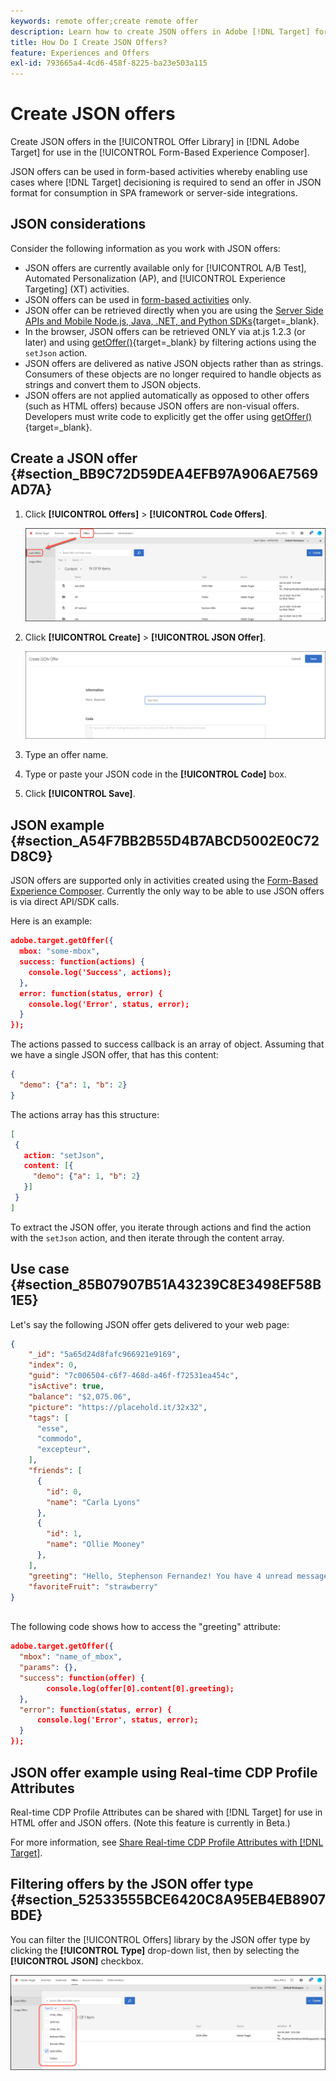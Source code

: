 ```yaml
---
keywords: remote offer;create remote offer
description: Learn how to create JSON offers in Adobe [!DNL Target] for use in the Form-based Experience Composer.
title: How Do I Create JSON Offers?
feature: Experiences and Offers
exl-id: 793665a4-4cd6-458f-8225-ba23e503a115
---
```

# Create JSON offers

Create JSON offers in the [!UICONTROL Offer Library] in [!DNL Adobe Target] for use in the [!UICONTROL Form-Based Experience Composer].

JSON offers can be used in form-based activities whereby enabling use cases where [!DNL Target] decisioning is required to send an offer in JSON format for consumption in SPA framework or server-side integrations.

## JSON considerations

Consider the following information as you work with JSON offers:

* JSON offers are currently available only for [!UICONTROL A/B Test], Automated Personalization (AP), and [!UICONTROL Experience Targeting] (XT) activities. 
* JSON offers can be used in [form-based activities](/help/main/c-experiences/form-experience-composer.md) only. 
* JSON offer can be retrieved directly when you are using the [Server Side APIs and Mobile Node.js, Java, .NET, and Python SDKs](https://experienceleague.adobe.com/docs/target-dev/developer/server-side/server-side-overview.html){target=_blank}. 
* In the browser, JSON offers can be retrieved ONLY via at.js 1.2.3 (or later) and using [getOffer()](https://experienceleague.adobe.com/docs/target-dev/developer/client-side/at-js-implementation/functions-overview/adobe-target-getoffer.html){target=_blank} by filtering actions using the `setJson` action. 
* JSON offers are delivered as native JSON objects rather than as strings. Consumers of these objects are no longer required to handle objects as strings and convert them to JSON objects. 
* JSON offers are not applied automatically as opposed to other offers (such as HTML offers) because JSON offers are non-visual offers. Developers must write code to explicitly get the offer using [getOffer()](https://experienceleague.adobe.com/docs/target-dev/developer/client-side/at-js-implementation/functions-overview/adobe-target-getoffer.html){target=_blank}. 

## Create a JSON offer {#section_BB9C72D59DEA4EFB97A906AE7569AD7A}

1. Click **[!UICONTROL Offers]** > **[!UICONTROL Code Offers]**.

   ![Offers > Code Offers tab](/help/main/c-experiences/c-manage-content/assets/code-offers-tab.png)
   
1. Click **[!UICONTROL Create]** > **[!UICONTROL JSON Offer]**.

   ![offer-json image](assets/offer-json.png)

1. Type an offer name. 
1. Type or paste your JSON code in the **[!UICONTROL Code]** box. 
1. Click **[!UICONTROL Save]**.

## JSON example {#section_A54F7BB2B55D4B7ABCD5002E0C72D8C9}

JSON offers are supported only in activities created using the [Form-Based Experience Composer](/help/main/c-experiences/form-experience-composer.md). Currently the only way to be able to use JSON offers is via direct API/SDK calls.

Here is an example:

```json
adobe.target.getOffer({ 
  mbox: "some-mbox", 
  success: function(actions) { 
    console.log('Success', actions); 
  }, 
  error: function(status, error) { 
    console.log('Error', status, error); 
  } 
});
```

The actions passed to success callback is an array of object. Assuming that we have a single JSON offer, that has this content:

```json
{ 
  "demo": {"a": 1, "b": 2} 
}
```

The actions array has this structure:

```json
[ 
 { 
   action: "setJson", 
   content: [{ 
     "demo": {"a": 1, "b": 2} 
   }] 
 }  
]
```

To extract the JSON offer, you iterate through actions and find the action with the `setJson` action, and then iterate through the content array.

## Use case {#section_85B07907B51A43239C8E3498EF58B1E5}

Let's say the following JSON offer gets delivered to your web page:

```json
{ 
    "_id": "5a65d24d8fafc966921e9169", 
    "index": 0, 
    "guid": "7c006504-c6f7-468d-a46f-f72531ea454c", 
    "isActive": true, 
    "balance": "$2,075.06", 
    "picture": "https://placehold.it/32x32", 
    "tags": [ 
      "esse", 
      "commodo", 
      "excepteur", 
    ], 
    "friends": [ 
      { 
        "id": 0, 
        "name": "Carla Lyons" 
      }, 
      { 
        "id": 1, 
        "name": "Ollie Mooney" 
      }, 
    ], 
    "greeting": "Hello, Stephenson Fernandez! You have 4 unread messages.", 
    "favoriteFruit": "strawberry" 
} 
  
```

The following code shows how to access the "greeting" attribute:

```json
adobe.target.getOffer({   
  "mbox": "name_of_mbox", 
  "params": {}, 
  "success": function(offer) {           
        console.log(offer[0].content[0].greeting); 
  },   
  "error": function(status, error) {           
      console.log('Error', status, error); 
  } 
});
```

## JSON offer example using Real-time CDP Profile Attributes

Real-time CDP Profile Attributes can be shared with [!DNL Target] for use in HTML offer and JSON offers. (Note this feature is currently in Beta.)

For more information, see [Share Real-time CDP Profile Attributes with [!DNL Target]](/help/main/c-integrating-target-with-mac/integrating-with-rtcdp.md#rtcdp-profile-attributes).

## Filtering offers by the JSON offer type {#section_52533555BCE6420C8A95EB4EB8907BDE}

You can filter the [!UICONTROL Offers] library by the JSON offer type by clicking the **[!UICONTROL Type]** drop-down list, then by selecting the **[!UICONTROL JSON]** checkbox.

![offer-json-filter image](assets/offer-json-filter.png)
